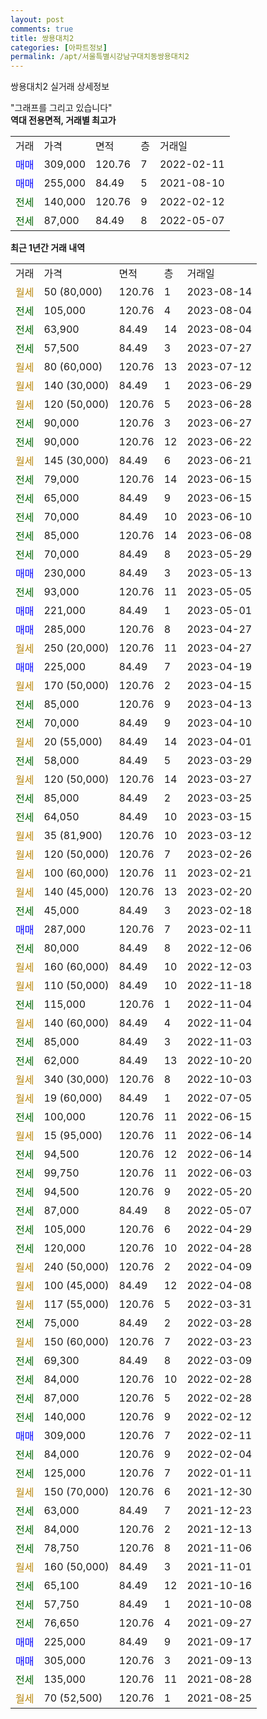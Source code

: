 ```yaml
---
layout: post
comments: true
title: 쌍용대치2
categories: [아파트정보]
permalink: /apt/서울특별시강남구대치동쌍용대치2
---
```


쌍용대치2 실거래 상세정보

<script type="text/javascript">
  google.charts.load('current', {'packages':['line', 'corechart']});
  google.charts.setOnLoadCallback(drawChart);

  function drawChart() {
    var data = new google.visualization.DataTable();
    data.addColumn('date', '거래일');
    data.addColumn('number', "매매");
    data.addColumn('number', "전세");
    data.addColumn('number', "전매");

    data.addRows([[new Date(Date.parse("2023-08-14")), null, null, null], [new Date(Date.parse("2023-08-04")), null, 105000, null], [new Date(Date.parse("2023-08-04")), null, 63900, null], [new Date(Date.parse("2023-07-27")), null, 57500, null], [new Date(Date.parse("2023-07-12")), null, null, null], [new Date(Date.parse("2023-06-29")), null, null, null], [new Date(Date.parse("2023-06-28")), null, null, null], [new Date(Date.parse("2023-06-27")), null, 90000, null], [new Date(Date.parse("2023-06-22")), null, 90000, null], [new Date(Date.parse("2023-06-21")), null, null, null], [new Date(Date.parse("2023-06-15")), null, 79000, null], [new Date(Date.parse("2023-06-15")), null, 65000, null], [new Date(Date.parse("2023-06-10")), null, 70000, null], [new Date(Date.parse("2023-06-08")), null, 85000, null], [new Date(Date.parse("2023-05-29")), null, 70000, null], [new Date(Date.parse("2023-05-13")), 230000, null, null], [new Date(Date.parse("2023-05-05")), null, 93000, null], [new Date(Date.parse("2023-05-01")), 221000, null, null], [new Date(Date.parse("2023-04-27")), 285000, null, null], [new Date(Date.parse("2023-04-27")), null, null, null], [new Date(Date.parse("2023-04-19")), 225000, null, null], [new Date(Date.parse("2023-04-15")), null, null, null], [new Date(Date.parse("2023-04-13")), null, 85000, null], [new Date(Date.parse("2023-04-10")), null, 70000, null], [new Date(Date.parse("2023-04-01")), null, null, null], [new Date(Date.parse("2023-03-29")), null, 58000, null], [new Date(Date.parse("2023-03-27")), null, null, null], [new Date(Date.parse("2023-03-25")), null, 85000, null], [new Date(Date.parse("2023-03-15")), null, 64050, null], [new Date(Date.parse("2023-03-12")), null, null, null], [new Date(Date.parse("2023-02-26")), null, null, null], [new Date(Date.parse("2023-02-21")), null, null, null], [new Date(Date.parse("2023-02-20")), null, null, null], [new Date(Date.parse("2023-02-18")), null, 45000, null], [new Date(Date.parse("2023-02-11")), 287000, null, null], [new Date(Date.parse("2022-12-06")), null, 80000, null], [new Date(Date.parse("2022-12-03")), null, null, null], [new Date(Date.parse("2022-11-18")), null, null, null], [new Date(Date.parse("2022-11-04")), null, 115000, null], [new Date(Date.parse("2022-11-04")), null, null, null], [new Date(Date.parse("2022-11-03")), null, 85000, null], [new Date(Date.parse("2022-10-20")), null, 62000, null], [new Date(Date.parse("2022-10-03")), null, null, null], [new Date(Date.parse("2022-07-05")), null, null, null], [new Date(Date.parse("2022-06-15")), null, 100000, null], [new Date(Date.parse("2022-06-14")), null, null, null], [new Date(Date.parse("2022-06-14")), null, 94500, null], [new Date(Date.parse("2022-06-03")), null, 99750, null], [new Date(Date.parse("2022-05-20")), null, 94500, null], [new Date(Date.parse("2022-05-07")), null, 87000, null], [new Date(Date.parse("2022-04-29")), null, 105000, null], [new Date(Date.parse("2022-04-28")), null, 120000, null], [new Date(Date.parse("2022-04-09")), null, null, null], [new Date(Date.parse("2022-04-08")), null, null, null], [new Date(Date.parse("2022-03-31")), null, null, null], [new Date(Date.parse("2022-03-28")), null, 75000, null], [new Date(Date.parse("2022-03-23")), null, null, null], [new Date(Date.parse("2022-03-09")), null, 69300, null], [new Date(Date.parse("2022-02-28")), null, 84000, null], [new Date(Date.parse("2022-02-28")), null, 87000, null], [new Date(Date.parse("2022-02-12")), null, 140000, null], [new Date(Date.parse("2022-02-11")), 309000, null, null], [new Date(Date.parse("2022-02-04")), null, 84000, null], [new Date(Date.parse("2022-01-11")), null, 125000, null], [new Date(Date.parse("2021-12-30")), null, null, null], [new Date(Date.parse("2021-12-23")), null, 63000, null], [new Date(Date.parse("2021-12-13")), null, 84000, null], [new Date(Date.parse("2021-11-06")), null, 78750, null], [new Date(Date.parse("2021-11-01")), null, null, null], [new Date(Date.parse("2021-10-16")), null, 65100, null], [new Date(Date.parse("2021-10-08")), null, 57750, null], [new Date(Date.parse("2021-09-27")), null, 76650, null], [new Date(Date.parse("2021-09-17")), 225000, null, null], [new Date(Date.parse("2021-09-13")), 305000, null, null], [new Date(Date.parse("2021-08-28")), null, 135000, null], [new Date(Date.parse("2021-08-25")), null, null, null]]);

    var options = {
      hAxis: {
        format: 'yyyy/MM/dd'
      },    
      lineWidth: 0,
      pointsVisible: true,    
      title: '최근 1년간 유형별 실거래가 분포',
      legend: { position: 'bottom' }
    };

    var formatter = new google.visualization.NumberFormat({pattern:'###,###'} );
    formatter.format(data, 1);
    formatter.format(data, 2);
    
    setTimeout(function() {
        var chart = new google.visualization.LineChart(document.getElementById('columnchart_material'));
        chart.draw(data, (options));
        document.getElementById('loading').style.display = 'none';
    }, 200);
  }
</script>


<div id="loading" style="z-index:20; display: block; margin-left: 0px">"그래프를 그리고 있습니다"</div>
<div id="columnchart_material" style="width: 95%; margin-left: 0px; display: block"></div>
<!-- contents start -->
<b>역대 전용면적, 거래별 최고가</b>
<table class="sortable">
    <tr>
      <td>거래</td>
      <td>가격</td>
      <td>면적</td>
      <td>층</td>
      <td>거래일</td>
    </tr>
        <tr>
          <td><a style="color: blue">매매</a></td>
          <td>309,000</td>
          <td>120.76</td>
          <td>7</td>
          <td>2022-02-11</td>
        </tr>            <tr>
          <td><a style="color: blue">매매</a></td>
          <td>255,000</td>
          <td>84.49</td>
          <td>5</td>
          <td>2021-08-10</td>
        </tr>        
        <tr>
              <td><a style="color: darkgreen">전세</a></td>
              <td>140,000</td>
              <td>120.76</td>
              <td>9</td>
              <td>2022-02-12</td>
            </tr>            <tr>
              <td><a style="color: darkgreen">전세</a></td>
              <td>87,000</td>
              <td>84.49</td>
              <td>8</td>
              <td>2022-05-07</td>
            </tr>        
    
</table>

<b>최근 1년간 거래 내역</b>

<table class="sortable">
    <tr>
      <td>거래</td>
      <td>가격</td>
      <td>면적</td>
      <td>층</td>
      <td>거래일</td>
    </tr>
    <tr>
      <td><a style="color: darkgoldenrod">월세</a></td>
      <td>50 (80,000)</td>
      <td>120.76</td>
      <td>1</td>
      <td>2023-08-14</td>
    </tr>          <tr>
      <td><a style="color: darkgreen">전세</a></td>
      <td>105,000</td>
      <td>120.76</td>
      <td>4</td>
      <td>2023-08-04</td>
    </tr>          <tr>
      <td><a style="color: darkgreen">전세</a></td>
      <td>63,900</td>
      <td>84.49</td>
      <td>14</td>
      <td>2023-08-04</td>
    </tr>          <tr>
      <td><a style="color: darkgreen">전세</a></td>
      <td>57,500</td>
      <td>84.49</td>
      <td>3</td>
      <td>2023-07-27</td>
    </tr>          <tr>
      <td><a style="color: darkgoldenrod">월세</a></td>
      <td>80 (60,000)</td>
      <td>120.76</td>
      <td>13</td>
      <td>2023-07-12</td>
    </tr>          <tr>
      <td><a style="color: darkgoldenrod">월세</a></td>
      <td>140 (30,000)</td>
      <td>84.49</td>
      <td>1</td>
      <td>2023-06-29</td>
    </tr>          <tr>
      <td><a style="color: darkgoldenrod">월세</a></td>
      <td>120 (50,000)</td>
      <td>120.76</td>
      <td>5</td>
      <td>2023-06-28</td>
    </tr>          <tr>
      <td><a style="color: darkgreen">전세</a></td>
      <td>90,000</td>
      <td>120.76</td>
      <td>3</td>
      <td>2023-06-27</td>
    </tr>          <tr>
      <td><a style="color: darkgreen">전세</a></td>
      <td>90,000</td>
      <td>120.76</td>
      <td>12</td>
      <td>2023-06-22</td>
    </tr>          <tr>
      <td><a style="color: darkgoldenrod">월세</a></td>
      <td>145 (30,000)</td>
      <td>84.49</td>
      <td>6</td>
      <td>2023-06-21</td>
    </tr>          <tr>
      <td><a style="color: darkgreen">전세</a></td>
      <td>79,000</td>
      <td>120.76</td>
      <td>14</td>
      <td>2023-06-15</td>
    </tr>          <tr>
      <td><a style="color: darkgreen">전세</a></td>
      <td>65,000</td>
      <td>84.49</td>
      <td>9</td>
      <td>2023-06-15</td>
    </tr>          <tr>
      <td><a style="color: darkgreen">전세</a></td>
      <td>70,000</td>
      <td>84.49</td>
      <td>10</td>
      <td>2023-06-10</td>
    </tr>          <tr>
      <td><a style="color: darkgreen">전세</a></td>
      <td>85,000</td>
      <td>120.76</td>
      <td>14</td>
      <td>2023-06-08</td>
    </tr>          <tr>
      <td><a style="color: darkgreen">전세</a></td>
      <td>70,000</td>
      <td>84.49</td>
      <td>8</td>
      <td>2023-05-29</td>
    </tr>          <tr>
      <td><a style="color: blue">매매</a></td>
      <td>230,000</td>
      <td>84.49</td>
      <td>3</td>
      <td>2023-05-13</td>
    </tr>          <tr>
      <td><a style="color: darkgreen">전세</a></td>
      <td>93,000</td>
      <td>120.76</td>
      <td>11</td>
      <td>2023-05-05</td>
    </tr>          <tr>
      <td><a style="color: blue">매매</a></td>
      <td>221,000</td>
      <td>84.49</td>
      <td>1</td>
      <td>2023-05-01</td>
    </tr>          <tr>
      <td><a style="color: blue">매매</a></td>
      <td>285,000</td>
      <td>120.76</td>
      <td>8</td>
      <td>2023-04-27</td>
    </tr>          <tr>
      <td><a style="color: darkgoldenrod">월세</a></td>
      <td>250 (20,000)</td>
      <td>120.76</td>
      <td>11</td>
      <td>2023-04-27</td>
    </tr>          <tr>
      <td><a style="color: blue">매매</a></td>
      <td>225,000</td>
      <td>84.49</td>
      <td>7</td>
      <td>2023-04-19</td>
    </tr>          <tr>
      <td><a style="color: darkgoldenrod">월세</a></td>
      <td>170 (50,000)</td>
      <td>120.76</td>
      <td>2</td>
      <td>2023-04-15</td>
    </tr>          <tr>
      <td><a style="color: darkgreen">전세</a></td>
      <td>85,000</td>
      <td>120.76</td>
      <td>9</td>
      <td>2023-04-13</td>
    </tr>          <tr>
      <td><a style="color: darkgreen">전세</a></td>
      <td>70,000</td>
      <td>84.49</td>
      <td>9</td>
      <td>2023-04-10</td>
    </tr>          <tr>
      <td><a style="color: darkgoldenrod">월세</a></td>
      <td>20 (55,000)</td>
      <td>84.49</td>
      <td>14</td>
      <td>2023-04-01</td>
    </tr>          <tr>
      <td><a style="color: darkgreen">전세</a></td>
      <td>58,000</td>
      <td>84.49</td>
      <td>5</td>
      <td>2023-03-29</td>
    </tr>          <tr>
      <td><a style="color: darkgoldenrod">월세</a></td>
      <td>120 (50,000)</td>
      <td>120.76</td>
      <td>14</td>
      <td>2023-03-27</td>
    </tr>          <tr>
      <td><a style="color: darkgreen">전세</a></td>
      <td>85,000</td>
      <td>84.49</td>
      <td>2</td>
      <td>2023-03-25</td>
    </tr>          <tr>
      <td><a style="color: darkgreen">전세</a></td>
      <td>64,050</td>
      <td>84.49</td>
      <td>10</td>
      <td>2023-03-15</td>
    </tr>          <tr>
      <td><a style="color: darkgoldenrod">월세</a></td>
      <td>35 (81,900)</td>
      <td>120.76</td>
      <td>10</td>
      <td>2023-03-12</td>
    </tr>          <tr>
      <td><a style="color: darkgoldenrod">월세</a></td>
      <td>120 (50,000)</td>
      <td>120.76</td>
      <td>7</td>
      <td>2023-02-26</td>
    </tr>          <tr>
      <td><a style="color: darkgoldenrod">월세</a></td>
      <td>100 (60,000)</td>
      <td>120.76</td>
      <td>11</td>
      <td>2023-02-21</td>
    </tr>          <tr>
      <td><a style="color: darkgoldenrod">월세</a></td>
      <td>140 (45,000)</td>
      <td>120.76</td>
      <td>13</td>
      <td>2023-02-20</td>
    </tr>          <tr>
      <td><a style="color: darkgreen">전세</a></td>
      <td>45,000</td>
      <td>84.49</td>
      <td>3</td>
      <td>2023-02-18</td>
    </tr>          <tr>
      <td><a style="color: blue">매매</a></td>
      <td>287,000</td>
      <td>120.76</td>
      <td>7</td>
      <td>2023-02-11</td>
    </tr>          <tr>
      <td><a style="color: darkgreen">전세</a></td>
      <td>80,000</td>
      <td>84.49</td>
      <td>8</td>
      <td>2022-12-06</td>
    </tr>          <tr>
      <td><a style="color: darkgoldenrod">월세</a></td>
      <td>160 (60,000)</td>
      <td>84.49</td>
      <td>10</td>
      <td>2022-12-03</td>
    </tr>          <tr>
      <td><a style="color: darkgoldenrod">월세</a></td>
      <td>110 (50,000)</td>
      <td>84.49</td>
      <td>10</td>
      <td>2022-11-18</td>
    </tr>          <tr>
      <td><a style="color: darkgreen">전세</a></td>
      <td>115,000</td>
      <td>120.76</td>
      <td>1</td>
      <td>2022-11-04</td>
    </tr>          <tr>
      <td><a style="color: darkgoldenrod">월세</a></td>
      <td>140 (60,000)</td>
      <td>84.49</td>
      <td>4</td>
      <td>2022-11-04</td>
    </tr>          <tr>
      <td><a style="color: darkgreen">전세</a></td>
      <td>85,000</td>
      <td>84.49</td>
      <td>3</td>
      <td>2022-11-03</td>
    </tr>          <tr>
      <td><a style="color: darkgreen">전세</a></td>
      <td>62,000</td>
      <td>84.49</td>
      <td>13</td>
      <td>2022-10-20</td>
    </tr>          <tr>
      <td><a style="color: darkgoldenrod">월세</a></td>
      <td>340 (30,000)</td>
      <td>120.76</td>
      <td>8</td>
      <td>2022-10-03</td>
    </tr>          <tr>
      <td><a style="color: darkgoldenrod">월세</a></td>
      <td>19 (60,000)</td>
      <td>84.49</td>
      <td>1</td>
      <td>2022-07-05</td>
    </tr>          <tr>
      <td><a style="color: darkgreen">전세</a></td>
      <td>100,000</td>
      <td>120.76</td>
      <td>11</td>
      <td>2022-06-15</td>
    </tr>          <tr>
      <td><a style="color: darkgoldenrod">월세</a></td>
      <td>15 (95,000)</td>
      <td>120.76</td>
      <td>11</td>
      <td>2022-06-14</td>
    </tr>          <tr>
      <td><a style="color: darkgreen">전세</a></td>
      <td>94,500</td>
      <td>120.76</td>
      <td>12</td>
      <td>2022-06-14</td>
    </tr>          <tr>
      <td><a style="color: darkgreen">전세</a></td>
      <td>99,750</td>
      <td>120.76</td>
      <td>11</td>
      <td>2022-06-03</td>
    </tr>          <tr>
      <td><a style="color: darkgreen">전세</a></td>
      <td>94,500</td>
      <td>120.76</td>
      <td>9</td>
      <td>2022-05-20</td>
    </tr>          <tr>
      <td><a style="color: darkgreen">전세</a></td>
      <td>87,000</td>
      <td>84.49</td>
      <td>8</td>
      <td>2022-05-07</td>
    </tr>          <tr>
      <td><a style="color: darkgreen">전세</a></td>
      <td>105,000</td>
      <td>120.76</td>
      <td>6</td>
      <td>2022-04-29</td>
    </tr>          <tr>
      <td><a style="color: darkgreen">전세</a></td>
      <td>120,000</td>
      <td>120.76</td>
      <td>10</td>
      <td>2022-04-28</td>
    </tr>          <tr>
      <td><a style="color: darkgoldenrod">월세</a></td>
      <td>240 (50,000)</td>
      <td>120.76</td>
      <td>2</td>
      <td>2022-04-09</td>
    </tr>          <tr>
      <td><a style="color: darkgoldenrod">월세</a></td>
      <td>100 (45,000)</td>
      <td>84.49</td>
      <td>12</td>
      <td>2022-04-08</td>
    </tr>          <tr>
      <td><a style="color: darkgoldenrod">월세</a></td>
      <td>117 (55,000)</td>
      <td>120.76</td>
      <td>5</td>
      <td>2022-03-31</td>
    </tr>          <tr>
      <td><a style="color: darkgreen">전세</a></td>
      <td>75,000</td>
      <td>84.49</td>
      <td>2</td>
      <td>2022-03-28</td>
    </tr>          <tr>
      <td><a style="color: darkgoldenrod">월세</a></td>
      <td>150 (60,000)</td>
      <td>120.76</td>
      <td>7</td>
      <td>2022-03-23</td>
    </tr>          <tr>
      <td><a style="color: darkgreen">전세</a></td>
      <td>69,300</td>
      <td>84.49</td>
      <td>8</td>
      <td>2022-03-09</td>
    </tr>          <tr>
      <td><a style="color: darkgreen">전세</a></td>
      <td>84,000</td>
      <td>120.76</td>
      <td>10</td>
      <td>2022-02-28</td>
    </tr>          <tr>
      <td><a style="color: darkgreen">전세</a></td>
      <td>87,000</td>
      <td>120.76</td>
      <td>5</td>
      <td>2022-02-28</td>
    </tr>          <tr>
      <td><a style="color: darkgreen">전세</a></td>
      <td>140,000</td>
      <td>120.76</td>
      <td>9</td>
      <td>2022-02-12</td>
    </tr>          <tr>
      <td><a style="color: blue">매매</a></td>
      <td>309,000</td>
      <td>120.76</td>
      <td>7</td>
      <td>2022-02-11</td>
    </tr>          <tr>
      <td><a style="color: darkgreen">전세</a></td>
      <td>84,000</td>
      <td>120.76</td>
      <td>9</td>
      <td>2022-02-04</td>
    </tr>          <tr>
      <td><a style="color: darkgreen">전세</a></td>
      <td>125,000</td>
      <td>120.76</td>
      <td>7</td>
      <td>2022-01-11</td>
    </tr>          <tr>
      <td><a style="color: darkgoldenrod">월세</a></td>
      <td>150 (70,000)</td>
      <td>120.76</td>
      <td>6</td>
      <td>2021-12-30</td>
    </tr>          <tr>
      <td><a style="color: darkgreen">전세</a></td>
      <td>63,000</td>
      <td>84.49</td>
      <td>7</td>
      <td>2021-12-23</td>
    </tr>          <tr>
      <td><a style="color: darkgreen">전세</a></td>
      <td>84,000</td>
      <td>120.76</td>
      <td>2</td>
      <td>2021-12-13</td>
    </tr>          <tr>
      <td><a style="color: darkgreen">전세</a></td>
      <td>78,750</td>
      <td>120.76</td>
      <td>8</td>
      <td>2021-11-06</td>
    </tr>          <tr>
      <td><a style="color: darkgoldenrod">월세</a></td>
      <td>160 (50,000)</td>
      <td>84.49</td>
      <td>3</td>
      <td>2021-11-01</td>
    </tr>          <tr>
      <td><a style="color: darkgreen">전세</a></td>
      <td>65,100</td>
      <td>84.49</td>
      <td>12</td>
      <td>2021-10-16</td>
    </tr>          <tr>
      <td><a style="color: darkgreen">전세</a></td>
      <td>57,750</td>
      <td>84.49</td>
      <td>1</td>
      <td>2021-10-08</td>
    </tr>          <tr>
      <td><a style="color: darkgreen">전세</a></td>
      <td>76,650</td>
      <td>120.76</td>
      <td>4</td>
      <td>2021-09-27</td>
    </tr>          <tr>
      <td><a style="color: blue">매매</a></td>
      <td>225,000</td>
      <td>84.49</td>
      <td>9</td>
      <td>2021-09-17</td>
    </tr>          <tr>
      <td><a style="color: blue">매매</a></td>
      <td>305,000</td>
      <td>120.76</td>
      <td>3</td>
      <td>2021-09-13</td>
    </tr>          <tr>
      <td><a style="color: darkgreen">전세</a></td>
      <td>135,000</td>
      <td>120.76</td>
      <td>11</td>
      <td>2021-08-28</td>
    </tr>          <tr>
      <td><a style="color: darkgoldenrod">월세</a></td>
      <td>70 (52,500)</td>
      <td>120.76</td>
      <td>1</td>
      <td>2021-08-25</td>
    </tr>      </table>
<!-- contents end -->    

